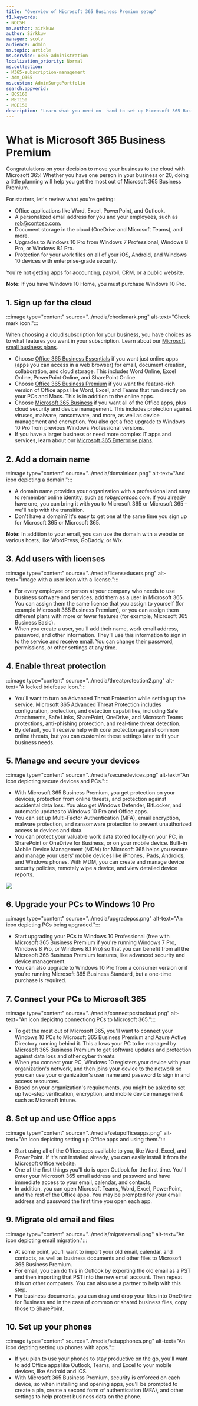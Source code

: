 ```yaml
---
title: "Overview of Microsoft 365 Business Premium setup"
f1.keywords:
- NOCSH
ms.author: sirkkuw
author: Sirkkuw
manager: scotv
audience: Admin
ms.topic: article
ms.service: o365-administration
localization_priority: Normal
ms.collection: 
- M365-subscription-management 
- Adm_O365
ms.custom: AdminSurgePortfolio
search.appverid:
- BCS160
- MET150
- MOE150
description: "Learn what you need on  hand to set up Microsoft 365 Business Premium."
---
```


# What is Microsoft 365 Business Premium

Congratulations on your decision to move your business to the cloud with Microsoft 365! Whether you have one person in your business or 20, doing a little planning will help you get the most out of Microsoft 365 Business Premium.

For starters, let&#39;s review what you&#39;re getting:

- Office applications like Word, Excel, PowerPoint, and Outlook.
- A personalized email address for you and your employees, such as rob@contoso.com.
- Document storage in the cloud (OneDrive and Microsoft Teams), and more.
- Upgrades to Windows 10 Pro from Windows 7 Professional, Windows 8 Pro, or Windows 8.1 Pro.
- Protection for your work files on all of your iOS, Android, and Windows 10 devices with enterprise-grade security.

You&#39;re not getting apps for accounting, payroll, CRM, or a public website.

**Note:**  If you have Windows 10 Home, you must purchase Windows 10 Pro.

## 1. Sign up for the cloud

:::image type="content" source="../media/checkmark.png" alt-text="Check mark icon.":::

When choosing a cloud subscription for your business, you have choices as to what features you want in your subscription. Learn about our [Microsoft small business plans](https://www.microsoft.com/microsoft-365/business?rtc=1).

- Choose [Office 365 Business Essentials](https://www.microsoft.com/en-us/p/office-365-business-essentials/cfq7ttc0k59v?rtc=1&amp;activetab=pivot:overviewtab) if you want just online apps (apps you can access in a web browser) for email, document creation, collaboration, and cloud storage. This includes Word Online, Excel Online, PowerPoint Online, and SharePoint Online.
- Choose [Office 365 Business Premium](https://products.office.com/en-us/business/office-365-business-premium) if you want the feature-rich version of Office apps like Word, Excel, and Teams that run directly on your PCs and Macs. This is in addition to the online apps.
- Choose [Microsoft 365 Business](https://www.microsoft.com/microsoft-365/business?rtc=1) if you want all of the Office apps, plus cloud security and device management. This includes protection against viruses, malware, ransomware, and more, as well as device management and encryption. You also get a free upgrade to Windows 10 Pro from previous Windows Professional versions.
- If you have a larger business or need more complex IT apps and services, learn about our [Microsoft 365 Enterprise plans](https://www.microsoft.com/microsoft-365/compare-all-microsoft-365-plans).


## 2. Add a domain name

:::image type="content" source="../media/domainicon.png" alt-text="And icon depicting a domain.":::

- A domain name provides your organization with a professional and easy to remember online identity, such as _rob@contoso.com_. If you already have one, you can bring it with you to Microsoft 365 or Microsoft 365 – we&#39;ll help with the transition.
- Don&#39;t have a domain? It&#39;s easy to get one at the same time you sign up for Microsoft 365 or Microsoft 365.

**Note:**  In addition to your email, you can use the domain with a website on various hosts, like WordPress, GoDaddy, or Wix.

## 3. Add users with licenses

:::image type="content" source="../media/licensedusers.png" alt-text="Image with a user icon with a license.":::

- For every employee or person at your company who needs to use business software and services, add them as a user in Microsoft 365. You can assign them the same license that you assign to yourself (for example Microsoft 365 Business Premium), or you can assign them different plans with more or fewer features (for example, Microsoft 365 Business Basic).
- When you create a user, you&#39;ll add their name, work email address, password, and other information. They&#39;ll use this information to sign in to the service and receive email. You can change their password, permissions, or other settings at any time.


## 4. Enable threat protection

:::image type="content" source="../media/threatprotection2.png" alt-text="A locked briefcase icon.":::

- You&#39;ll want to turn on Advanced Threat Protection while setting up the service. Microsoft 365 Advanced Threat Protection includes configuration, protection, and detection capabilities, including Safe Attachments, Safe Links, SharePoint, OneDrive, and Microsoft Teams protections, anti-phishing protection, and real-time threat detection.
- By default, you&#39;ll receive help with core protection against common online threats, but you can customize these settings later to fit your business needs.

## 5. Manage and secure your devices

:::image type="content" source="../media/securedevices.png" alt-text="An icon depicting secure devices and PCs.":::

- With Microsoft 365 Business Premium, you get protection on your devices, protection from online threats, and protection against accidental data loss. You also get Windows Defender, BitLocker, and automatic updates to Windows 10 Pro and Office apps.
- You can set up Multi-Factor Authentication (MFA), email encryption, malware protection, and ransomware protection to prevent unauthorized access to devices and data.
- You can protect your valuable work data stored locally on your PC, in SharePoint or OneDrive for Business, or on your mobile device. Built-in Mobile Device Management (MDM) for Microsoft 365 helps you secure and manage your users&#39; mobile devices like iPhones, iPads, Androids, and Windows phones. With MDM, you can create and manage device security policies, remotely wipe a device, and view detailed device reports.

![](RackMultipart20201117-4-t5ui9q_html_3b3a96451b258cbc.png)

## 6. Upgrade your PCs to Windows 10 Pro

:::image type="content" source="../media/upgradepcs.png" alt-text="An icon depicting PCs being upgraded.":::

- Start upgrading your PCs to Windows 10 Professional (free with Microsoft 365 Business Premium if you&#39;re running Windows 7 Pro, Windows 8 Pro, or Windows 8.1 Pro) so that you can benefit from all the Microsoft 365 Business Premium features, like advanced security and device management.
- You can also upgrade to Windows 10 Pro from a consumer version or if you&#39;re running Microsoft 365 Business Standard, but a one-time purchase is required.

## 7. Connect your PCs to Microsoft 365

:::image type="content" source="../media/connectpcstocloud.png" alt-text="An icon depicitng connectiong PCs to Microsoft 365.":::

- To get the most out of Microsoft 365, you&#39;ll want to connect your Windows 10 PCs to Microsoft 365 Business Premium and Azure Active Directory running behind it. This allows your PC to be managed by Microsoft 365 Business Premium to get software updates and protection against data loss and other cyber threats.
- When you connect your PC, Windows 10 registers your device with your organization&#39;s network, and then joins your device to the network so you can use your organization&#39;s user name and password to sign in and access resources.
- Based on your organization&#39;s requirements, you might be asked to set up two-step verification, encryption, and mobile device management such as Microsoft Intune.

## 8. Set up and use Office apps

:::image type="content" source="../media/setupofficeapps.png" alt-text="An icon depicitng setting up Office apps and using them.":::

- Start using all of the Office apps available to you, like Word, Excel, and PowerPoint. If it&#39;s not installed already, you can easily install it from the [Microsoft Office website](https://www.office.com/).
- One of the first things you&#39;ll do is open Outlook for the first time. You&#39;ll enter your Microsoft 365 email address and password and have immediate access to your email, calendar, and contacts.
- In addition, you can open Microsoft Teams, Word, Excel, PowerPoint, and the rest of the Office apps. You may be prompted for your email address and password the first time you open each app.

## 9. Migrate old email and files

:::image type="content" source="../media/migrateemail.png" alt-text="An icon depicting email migration.":::

- At some point, you&#39;ll want to import your old email, calendar, and contacts, as well as business documents and other files to Microsoft 365 Business Premium.
- For email, you can do this in Outlook by exporting the old email as a PST and then importing that PST into the new email account. Then repeat this on other computers. You can also use a partner to help with this step.
- For business documents, you can drag and drop your files into OneDrive for Business and in the case of common or shared business files, copy those to SharePoint.

## 10. Set up your phones

:::image type="content" source="../media/setupphones.png" alt-text="An icon depiting setting up phones with apps.":::

- If you plan to use your phones to stay productive on the go, you&#39;ll want to add Office apps like Outlook, Teams, and Excel to your mobile devices, like Android and iOS.
- With Microsoft 365 Business Premium, security is enforced on each device, so when installing and opening apps, you&#39;ll be prompted to create a pin, create a second form of authentication (MFA), and other settings to help protect business data on the phone.